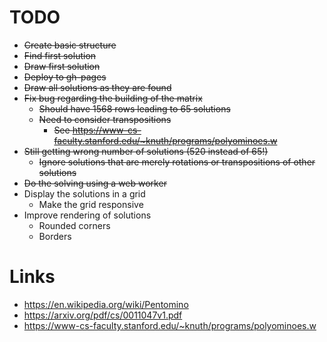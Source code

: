 # TODO

* ~~Create basic structure~~
* ~~Find first solution~~
* ~~Draw first solution~~
* ~~Deploy to gh-pages~~
* ~~Draw all solutions as they are found~~
* ~~Fix bug regarding the building of the matrix~~
  * ~~Should have 1568 rows leading to 65 solutions~~
  * ~~Need to consider transpositions~~
    * ~~See https://www-cs-faculty.stanford.edu/~knuth/programs/polyominoes.w~~
* ~~Still getting wrong number of solutions (520 instead of 65!)~~
  * ~~Ignore solutions that are merely rotations or transpositions of other solutions~~
* ~~Do the solving using a web worker~~
* Display the solutions in a grid
  * Make the grid responsive
* Improve rendering of solutions
  * Rounded corners
  * Borders  

# Links

* https://en.wikipedia.org/wiki/Pentomino
* https://arxiv.org/pdf/cs/0011047v1.pdf
* https://www-cs-faculty.stanford.edu/~knuth/programs/polyominoes.w
